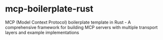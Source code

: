# mcp-boilerplate-rust
MCP (Model Context Protocol) boilerplate template in Rust - A comprehensive framework for building MCP servers with multiple transport layers and example implementations
